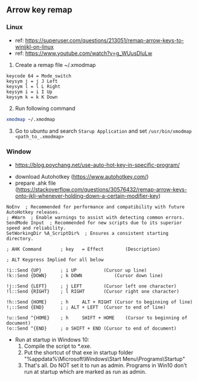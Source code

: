 ## Arrow key remap

### Linux
* ref: https://superuser.com/questions/213051/remap-arrow-keys-to-winijkl-on-linux
* ref: https://www.youtube.com/watch?v=g_WUusDluLw


1. Create a remap file ~/.xmodmap

```
keycode 64 = Mode_switch
keysym j = j J Left
keysym l = l L Right
keysym i = i I Up
keysym k = k K Down
```

2. Run following command

```bash
xmodmap ~/.xmodmap
```
3. Go to ubuntu and search `Starup Application` and set `/usr/bin/xmodmap <path_to_.xmodmap>`


### Window
* https://blog.poychang.net/use-auto-hot-key-in-specific-program/

- download Autohotkey (https://www.autohotkey.com/)
- prepare .ahk file (https://stackoverflow.com/questions/30576432/remap-arrow-keys-onto-jkli-whenever-holding-down-a-certain-modifier-key)
```
NoEnv  ; Recommended for performance and compatibility with future AutoHotkey releases.
; #Warn  ; Enable warnings to assist with detecting common errors.
SendMode Input  ; Recommended for new scripts due to its superior speed and reliability.
SetWorkingDir %A_ScriptDir%  ; Ensures a consistent starting directory.

; AHK Command       ; key   = Effect        (Description)

; ALT Keypress Implied for all below

!i::Send {UP}       ; i UP          (Cursor up line)
!k::Send {DOWN}     ; k DOWN            (Cursor down line)

!j::Send {LEFT}     ; j LEFT        (Cursor left one character)
!l::Send {RIGHT}    ; l RIGHT       (Cursor right one character)

!h::Send {HOME}     ; h     ALT + RIGHT (Cursor to beginning of line)
!;::Send {END}      ; ; ALT + LEFT  (Cursor to end of line)

!u::Send ^{HOME}    ; h     SHIFT + HOME    (Cursor to beginning of document)
!o::Send ^{END}     ; o SHIFT + END (Cursor to end of document)
```

- Run at startup in Windows 10:
    1. Compile the script to *.exe.
    2. Put the shortcut of that exe in startup folder "%appdata%\Microsoft\Windows\Start Menu\Programs\Startup"
    3. That's all. Do NOT set it to run as admin. Programs in Win10 don't run at startup which are marked as run as admin.